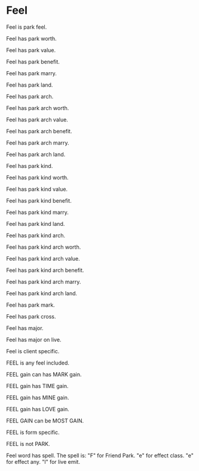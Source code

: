 # Feel

Feel is park feel.

Feel has park worth.

Feel has park value.

Feel has park benefit.

Feel has park marry.

Feel has park land.

Feel has park arch.

Feel has park arch worth.

Feel has park arch value.

Feel has park arch benefit.

Feel has park arch marry.

Feel has park arch land.

Feel has park kind.

Feel has park kind worth.

Feel has park kind value.

Feel has park kind benefit.

Feel has park kind marry.

Feel has park kind land.

Feel has park kind arch.

Feel has park kind arch worth.

Feel has park kind arch value.

Feel has park kind arch benefit.

Feel has park kind arch marry.

Feel has park kind arch land.

Feel has park mark.

Feel has park cross.

Feel has major.

Feel has major on live.

Feel is client specific.

FEEL is any feel included.

FEEL gain can has MARK gain.

FEEL gain has TIME gain.

FEEL gain has MINE gain.

FEEL gain has LOVE gain.

FEEL GAIN can be MOST GAIN.

FEEL is form specific.

FEEL is not PARK.

Feel word has spell.
The spell is:
"F" for Friend Park.
"e" for effect class.
"e" for effect any.
"l" for live emit.